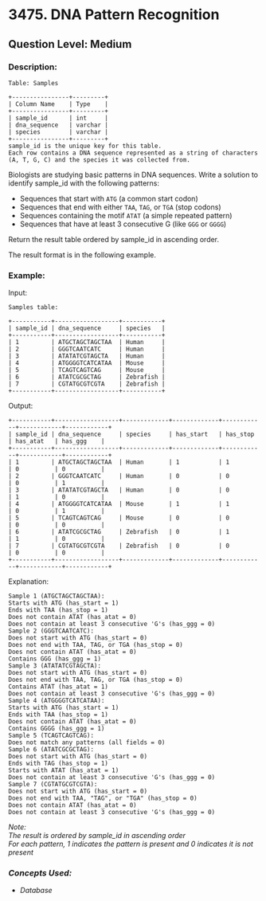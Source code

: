 # 3475. DNA Pattern Recognition 
## Question Level: Medium
### Description:
```
Table: Samples

+----------------+---------+
| Column Name    | Type    | 
+----------------+---------+
| sample_id      | int     |
| dna_sequence   | varchar |
| species        | varchar |
+----------------+---------+
sample_id is the unique key for this table.
Each row contains a DNA sequence represented as a string of characters (A, T, G, C) and the species it was collected from.
```
Biologists are studying basic patterns in DNA sequences. Write a solution to identify sample_id with the following patterns:
- Sequences that start with `ATG` (a common start codon)
- Sequences that end with either `TAA`, `TAG`, or `TGA` (stop codons)
- Sequences containing the motif `ATAT` (a simple repeated pattern)
- Sequences that have at least 3 consecutive G (like `GGG` or `GGGG`)

Return the result table ordered by sample_id in ascending order.

The result format is in the following example.

### Example:

Input:
```
Samples table:

+-----------+------------------+-----------+
| sample_id | dna_sequence     | species   |
+-----------+------------------+-----------+
| 1         | ATGCTAGCTAGCTAA  | Human     |
| 2         | GGGTCAATCATC     | Human     |
| 3         | ATATATCGTAGCTA   | Human     |
| 4         | ATGGGGTCATCATAA  | Mouse     |
| 5         | TCAGTCAGTCAG     | Mouse     |
| 6         | ATATCGCGCTAG     | Zebrafish |
| 7         | CGTATGCGTCGTA    | Zebrafish |
+-----------+------------------+-----------+
```
Output:
```
+-----------+------------------+-------------+-------------+------------+------------+------------+
| sample_id | dna_sequence     | species     | has_start   | has_stop   | has_atat   | has_ggg    |
+-----------+------------------+-------------+-------------+------------+------------+------------+
| 1         | ATGCTAGCTAGCTAA  | Human       | 1           | 1          | 0          | 0          |
| 2         | GGGTCAATCATC     | Human       | 0           | 0          | 0          | 1          |
| 3         | ATATATCGTAGCTA   | Human       | 0           | 0          | 1          | 0          |
| 4         | ATGGGGTCATCATAA  | Mouse       | 1           | 1          | 0          | 1          |
| 5         | TCAGTCAGTCAG     | Mouse       | 0           | 0          | 0          | 0          |
| 6         | ATATCGCGCTAG     | Zebrafish   | 0           | 1          | 1          | 0          |
| 7         | CGTATGCGTCGTA    | Zebrafish   | 0           | 0          | 0          | 0          |
+-----------+------------------+-------------+-------------+------------+------------+------------+
```
Explanation:
```
Sample 1 (ATGCTAGCTAGCTAA):
Starts with ATG (has_start = 1)
Ends with TAA (has_stop = 1)
Does not contain ATAT (has_atat = 0)
Does not contain at least 3 consecutive 'G's (has_ggg = 0)
Sample 2 (GGGTCAATCATC):
Does not start with ATG (has_start = 0)
Does not end with TAA, TAG, or TGA (has_stop = 0)
Does not contain ATAT (has_atat = 0)
Contains GGG (has_ggg = 1)
Sample 3 (ATATATCGTAGCTA):
Does not start with ATG (has_start = 0)
Does not end with TAA, TAG, or TGA (has_stop = 0)
Contains ATAT (has_atat = 1)
Does not contain at least 3 consecutive 'G's (has_ggg = 0)
Sample 4 (ATGGGGTCATCATAA):
Starts with ATG (has_start = 1)
Ends with TAA (has_stop = 1)
Does not contain ATAT (has_atat = 0)
Contains GGGG (has_ggg = 1)
Sample 5 (TCAGTCAGTCAG):
Does not match any patterns (all fields = 0)
Sample 6 (ATATCGCGCTAG):
Does not start with ATG (has_start = 0)
Ends with TAG (has_stop = 1)
Starts with ATAT (has_atat = 1)
Does not contain at least 3 consecutive 'G's (has_ggg = 0)
Sample 7 (CGTATGCGTCGTA):
Does not start with ATG (has_start = 0)
Does not end with TAA, "TAG", or "TGA" (has_stop = 0)
Does not contain ATAT (has_atat = 0)
Does not contain at least 3 consecutive 'G's (has_ggg = 0)
```
<i> Note:  
The result is ordered by sample_id in ascending order  
For each pattern, 1 indicates the pattern is present and 0 indicates it is not present</i>

### <i>Concepts Used:
- Database</i>